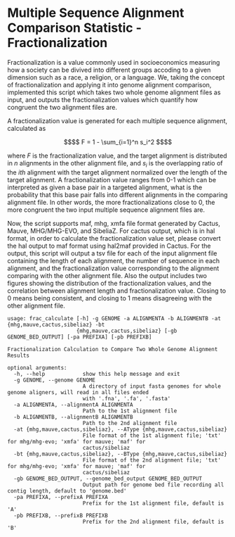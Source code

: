 # Multiple Sequence Alignment Comparison Statistic - Fractionalization

Fractionalization is a value commonly used in socioeconomics measuring how a society can be divived into different groups accoding to a given dimension such as a race, a religion, or a language. We, taking the concept of fractionalization and applying it into genome alignment comparison, implemented this script which takes two whole genome alignment files as input, and outputs the fractionalization values which quantify how congruent the two alignment files are. 

A fractionalization value is generated for each multiple sequence alignment, calculated as 
```math
$$ F = 1 - \sum_{i=1}^n s_i^2 $$
```
where $F$ is the fractionalization value, and the target alignment is distributed in $n$ alignments in the other alignment file, and $s_i$ is the overlapping ratio of the $ith$ alignment with the target alignment normalized over the length of the target alignment. A fractionalization value ranges from 0-1 which can be interpreted as given a base pair in a targeted alignment, what is the probability that this base pair falls into different alignments in the comparing alignment file. In other words, the more fractionalizations close to 0, the more congruent the two input multiple sequence alignment files are. 

Now, the script supports maf, mhg, xmfa file format generated by Cactus, Mauve, MHG/MHG-EVO, and SibeliaZ. For cactus output, which is in hal format, in order to calculate the fractionalization value set, please convert the hal output to maf format using hal2maf provided in Cactus. For the output, this script will output a tsv file for each of the input alignment file containing the length of each alignment, the number of sequence in each alignment, and the fractionalization value corresponding to the alignment comparing with the other alignment file. Also the output includes two figures showing the distribution of the fractionalization values, and the correlation between alignment length and fractionalization value. Closing to 0 means being consistent, and closing to 1 means disagreeing with the other alignment file. 

```
usage: frac_calculate [-h] -g GENOME -a ALIGNMENTA -b ALIGNMENTB -at {mhg,mauve,cactus,sibeliaz} -bt
                      {mhg,mauve,cactus,sibeliaz} [-gb GENOME_BED_OUTPUT] [-pa PREFIXA] [-pb PREFIXB]

Fractionalization Calculation to Compare Two Whole Genome Alignment Results

optional arguments:
  -h, --help            show this help message and exit
  -g GENOME, --genome GENOME
                        A directory of input fasta genomes for whole genome aligners, will read in all files ended
                        with '.fna', '.fa', '.fasta'
  -a ALIGNMENTA, --alignmentA ALIGNMENTA
                        Path to the 1st alignment file
  -b ALIGNMENTB, --alignmentB ALIGNMENTB
                        Path to the 2nd alignment file
  -at {mhg,mauve,cactus,sibeliaz}, --AType {mhg,mauve,cactus,sibeliaz}
                        File format of the 1st alignment file; 'txt' for mhg/mhg-evo; 'xmfa' for mauve; 'maf' for
                        cactus/sibeliaz
  -bt {mhg,mauve,cactus,sibeliaz}, --BType {mhg,mauve,cactus,sibeliaz}
                        File format of the 2nd alignment file; 'txt' for mhg/mhg-evo; 'xmfa' for mauve; 'maf' for
                        cactus/sibeliaz
  -gb GENOME_BED_OUTPUT, --genome_bed_output GENOME_BED_OUTPUT
                        Output path for genome bed file recording all contig length, default to 'genome.bed'
  -pa PREFIXA, --prefixA PREFIXA
                        Prefix for the 1st alignment file, default is 'A'
  -pb PREFIXB, --prefixB PREFIXB
                        Prefix for the 2nd alignment file, default is 'B'
```
